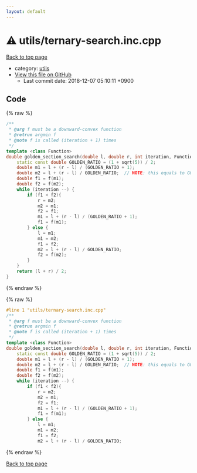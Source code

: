```yaml
---
layout: default
---
```


<!-- mathjax config similar to math.stackexchange -->
<script type="text/javascript" async
  src="https://cdnjs.cloudflare.com/ajax/libs/mathjax/2.7.5/MathJax.js?config=TeX-MML-AM_CHTML">
</script>
<script type="text/x-mathjax-config">
  MathJax.Hub.Config({
    TeX: { equationNumbers: { autoNumber: "AMS" }},
    tex2jax: {
      inlineMath: [ ['$','$'] ],
      processEscapes: true
    },
    "HTML-CSS": { matchFontHeight: false },
    displayAlign: "left",
    displayIndent: "2em"
  });
</script>

<script type="text/javascript" src="https://cdnjs.cloudflare.com/ajax/libs/jquery/3.4.1/jquery.min.js"></script>
<script src="https://cdn.jsdelivr.net/npm/jquery-balloon-js@1.1.2/jquery.balloon.min.js" integrity="sha256-ZEYs9VrgAeNuPvs15E39OsyOJaIkXEEt10fzxJ20+2I=" crossorigin="anonymous"></script>
<script type="text/javascript" src="../../assets/js/copy-button.js"></script>
<link rel="stylesheet" href="../../assets/css/copy-button.css" />


# :warning: utils/ternary-search.inc.cpp

<a href="../../index.html">Back to top page</a>

* category: <a href="../../index.html#2b3583e6e17721c54496bd04e57a0c15">utils</a>
* <a href="{{ site.github.repository_url }}/blob/master/utils/ternary-search.inc.cpp">View this file on GitHub</a>
    - Last commit date: 2018-12-07 05:10:11 +0900




## Code

<a id="unbundled"></a>
{% raw %}
```cpp
/**
 * @arg f must be a downward-convex function
 * @retrun argmin f
 * @note f is called (iteration + 1) times
 */
template <class Function>
double golden_section_search(double l, double r, int iteration, Function f) {
    static const double GOLDEN_RATIO = (1 + sqrt(5)) / 2;
    double m1 = l + (r - l) / (GOLDEN_RATIO + 1);
    double m2 = l + (r - l) / GOLDEN_RATIO;  // NOTE: this equals to GOLDEN_RATIO / (GOLDEN_RATIO + 1.0)
    double f1 = f(m1);
    double f2 = f(m2);
    while (iteration --) {
        if (f1 < f2){
            r = m2;
            m2 = m1;
            f2 = f1;
            m1 = l + (r - l) / (GOLDEN_RATIO + 1);
            f1 = f(m1);
        } else {
            l = m1;
            m1 = m2;
            f1 = f2;
            m2 = l + (r - l) / GOLDEN_RATIO;
            f2 = f(m2);
        }
    }
    return (l + r) / 2;
}

```
{% endraw %}

<a id="bundled"></a>
{% raw %}
```cpp
#line 1 "utils/ternary-search.inc.cpp"
/**
 * @arg f must be a downward-convex function
 * @retrun argmin f
 * @note f is called (iteration + 1) times
 */
template <class Function>
double golden_section_search(double l, double r, int iteration, Function f) {
    static const double GOLDEN_RATIO = (1 + sqrt(5)) / 2;
    double m1 = l + (r - l) / (GOLDEN_RATIO + 1);
    double m2 = l + (r - l) / GOLDEN_RATIO;  // NOTE: this equals to GOLDEN_RATIO / (GOLDEN_RATIO + 1.0)
    double f1 = f(m1);
    double f2 = f(m2);
    while (iteration --) {
        if (f1 < f2){
            r = m2;
            m2 = m1;
            f2 = f1;
            m1 = l + (r - l) / (GOLDEN_RATIO + 1);
            f1 = f(m1);
        } else {
            l = m1;
            m1 = m2;
            f1 = f2;
            m2 = l + (r - l) / GOLDEN_RATIO;

```
{% endraw %}

<a href="../../index.html">Back to top page</a>

